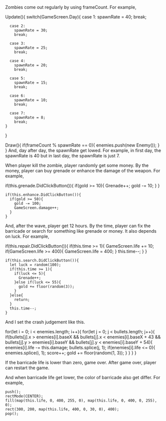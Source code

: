 Zombies come out regularly by using frameCount. For example,

Update(){
switch(GameScreen.Day){
      case 1:
        spawnRate = 40;
        break;
        
      case 2:
        spawnRate = 30;
        break;
        
      case 3:
        spawnRate = 25;
        break;
        
      case 4:
        spawnRate = 20;
        break;
        
      case 5:
        spawnRate = 15;
        break;
        
      case 6:
        spawnRate = 10;
        break;
        
      case 7:
        spawnRate = 8;
        break;
    }
}

Draw(){
if(frameCount % spawnRate == 0){
      enemies.push(new Enemy());
    }
}
And, day after day, the spawnRate get lowed. For example, in first
day, the spawnRate is 40 but in last day, the spawnRate is just 7.

When player kill the zombie, player randomly get some money.
By the money, player can buy grenade or enhance the damage of the
weapon. For example,

if(this.grenade.DidClickButton()){
      if(gold >= 10){
        Grenade++;
        gold -= 10;
      }
    }
    
    if(this.enhance.DidClickButton()){
      if(gold >= 50){
        gold -= 100;
        GameScreen.damage++;
      }
    }
And, after the wave, player get 12 hours. By the time, player
can fix the barricade or search for something like grenade or money.
It also depends on luck. For example,

if(this.repair.DidClickButton()){
      if(this.time >= 1){
        GameScreen.life += 10;
        if(GameScreen.life >= 400){
          GameScreen.life = 400;
        }
        this.time--;
      }
    }
    
    if(this.search.DidClickButton()){
      let luck = random(100);
      if(this.time >= 1){
        if(luck <= 5){
          Grenade++;
        }else if(luck <= 55){
          gold += floor(random(3));
        }
      }else{
        return;
      }
      this.time--;
    }

And I set the crash judgement like this.

for(let i = 0; i < enemies.length; i++){
      for(let j = 0; j < bullets.length; j++){
        if(bullets[j].x > enemies[i].baseX && bullets[j].x < enemies[i].baseX + 43 && bullets[j].y > enemies[i].baseY && bullets[j].y < enemies[i].baseY + 54){
          enemies[i].life -= this.damage;
          bullets.splice(j, 1);
          if(enemies[i].life <= 0){
            enemies.splice(i, 1);
            score++;
            gold += floor(random(1, 3));
          }
        }
      }
    }

If the barricade life is lower than zero, game over. After game over,
player can restart the game.

And when barricade life get lower, the color of barricade 
also get differ. For example,

    push();
    rectMode(CENTER);
    fill(map(this.life, 0, 400, 255, 0), map(this.life, 0, 400, 0, 255), 0);
    rect(300, 200, map(this.life, 400, 0, 30, 0), 400);
    pop();